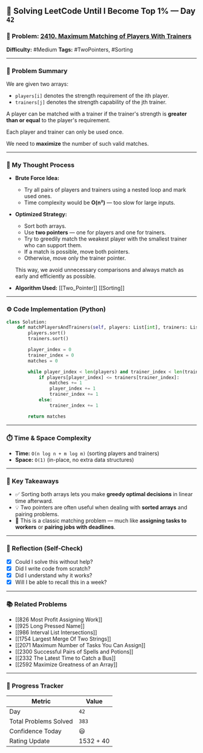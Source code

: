## 🧠 Solving LeetCode Until I Become Top 1% — Day `42`

### 🔹 Problem: [2410. Maximum Matching of Players With Trainers](https://leetcode.com/problems/maximum-matching-of-players-with-trainers/)

**Difficulty:** #Medium
**Tags:** #TwoPointers, #Sorting

---

### 📝 Problem Summary

We are given two arrays:

- `players[i]` denotes the strength requirement of the ith player.
- `trainers[j]` denotes the strength capability of the jth trainer.

A player can be matched with a trainer if the trainer's strength is **greater than or equal** to the player's requirement.

Each player and trainer can only be used once.

We need to **maximize** the number of such valid matches.

---

### 🧠 My Thought Process

- **Brute Force Idea:**

  - Try all pairs of players and trainers using a nested loop and mark used ones.
  - Time complexity would be **O(n²)** — too slow for large inputs.

- **Optimized Strategy:**

  - Sort both arrays.
  - Use **two pointers** — one for players and one for trainers.
  - Try to greedily match the weakest player with the smallest trainer who can support them.
  - If a match is possible, move both pointers.
  - Otherwise, move only the trainer pointer.

  This way, we avoid unnecessary comparisons and always match as early and efficiently as possible.

- **Algorithm Used:**
  [[Two_Pointer]] [[Sorting]]

---

### ⚙️ Code Implementation (Python)

```python
class Solution:
    def matchPlayersAndTrainers(self, players: List[int], trainers: List[int]) -> int:
        players.sort()
        trainers.sort()

        player_index = 0
        trainer_index = 0
        matches = 0

        while player_index < len(players) and trainer_index < len(trainers):
            if players[player_index] <= trainers[trainer_index]:
                matches += 1
                player_index += 1
                trainer_index += 1
            else:
                trainer_index += 1

        return matches
```

---

### ⏱️ Time & Space Complexity

- **Time:** `O(n log n + m log m)`
  (sorting players and trainers)
- **Space:** `O(1)`
  (in-place, no extra data structures)

---

### 🧩 Key Takeaways

- ✅ Sorting both arrays lets you make **greedy optimal decisions** in linear time afterward.
- 💡 Two pointers are often useful when dealing with **sorted arrays** and pairing problems.
- 💭 This is a classic matching problem — much like **assigning tasks to workers** or **pairing jobs with deadlines**.

---

### 🔁 Reflection (Self-Check)

- [x] Could I solve this without help?
- [x] Did I write code from scratch?
- [x] Did I understand why it works?
- [x] Will I be able to recall this in a week?

---

### 📚 Related Problems

- [[826 Most Profit Assigning Work]]
- [[925 Long Pressed Name]]
- [[986 Interval List Intersections]]
- [[1754 Largest Merge Of Two Strings]]
- [[2071 Maximum Number of Tasks You Can Assign]]
- [[2300 Successful Pairs of Spells and Potions]]
- [[2332 The Latest Time to Catch a Bus]]
- [[2592 Maximize Greatness of an Array]]

---

### 🚀 Progress Tracker

| Metric                | Value     |
| --------------------- | --------- |
| Day                   | `42`      |
| Total Problems Solved | `383`     |
| Confidence Today      | 😃        |
| Rating Update         | 1532 + 40 |
